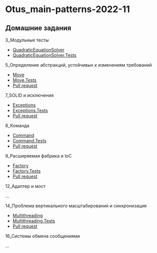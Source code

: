 # Otus_main-patterns-2022-11

## Домашние задания

3_Модульные тесты
* [QuadraticEquationSolver](https://github.com/YellowFive5/Otus_main-patterns-2022-11/tree/main/QuadraticEquationSolver)
* [QuadraticEquationSolver.Tests](https://github.com/YellowFive5/Otus_main-patterns-2022-11/tree/main/QuadraticEquationSolver.Tests)

5_Определение абстракций, устойчивых к изменениям требований
* [Move](https://github.com/YellowFive5/Otus_main-patterns-2022-11/tree/main/Move)
* [Move.Tests](https://github.com/YellowFive5/Otus_main-patterns-2022-11/tree/main/Move.Tests)
* [Pull request](https://github.com/YellowFive5/Otus_main-patterns-2022-11/pull/1)

7_SOLID и исключения

* [Exceptions](https://github.com/YellowFive5/Otus_main-patterns-2022-11/tree/main/Exceptions)
* [Exceptions.Tests](https://github.com/YellowFive5/Otus_main-patterns-2022-11/tree/main/Exceptions.Tests)
* [Pull request](https://github.com/YellowFive5/Otus_main-patterns-2022-11/pull/2)

8_Команда

* [Command](https://github.com/YellowFive5/Otus_main-patterns-2022-11/tree/main/Command)
* [Command.Tests](https://github.com/YellowFive5/Otus_main-patterns-2022-11/tree/main/Command.Tests)
* [Pull request](https://github.com/YellowFive5/Otus_main-patterns-2022-11/pull/3)

9_Расширяемая фабрика и IoC

* [Factory](https://github.com/YellowFive5/Otus_main-patterns-2022-11/tree/main/Factory)
* [Factory.Tests](https://github.com/YellowFive5/Otus_main-patterns-2022-11/tree/main/Factory.Tests)
* [Pull request](https://github.com/YellowFive5/Otus_main-patterns-2022-11/pull/4)

12_Адаптер и мост

...

14_Проблема вертикального масштабирования и синхронизация

* [Multithreading](https://github.com/YellowFive5/Otus_main-patterns-2022-11/tree/main/Multithreading)
* [Multithreading.Tests](https://github.com/YellowFive5/Otus_main-patterns-2022-11/tree/main/Multithreading.Tests)
* [Pull request](https://github.com/YellowFive5/Otus_main-patterns-2022-11/pull/5)

16_Системы обмена сообщениями

...


